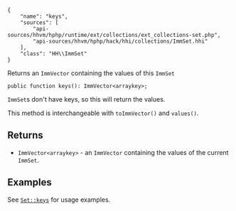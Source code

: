 ``` yamlmeta
{
    "name": "keys",
    "sources": [
        "api-sources/hhvm/hphp/runtime/ext/collections/ext_collections-set.php",
        "api-sources/hhvm/hphp/hack/hhi/collections/ImmSet.hhi"
    ],
    "class": "HH\\ImmSet"
}
```




Returns an ` ImmVector ` containing the values of this `` ImmSet ``




``` Hack
public function keys(): ImmVector<arraykey>;
```




` ImmSet `s don't have keys, so this will return the values.




This method is interchangeable with ` toImmVector() ` and `` values() ``.




## Returns




+ ` ImmVector<arraykey> ` - an `` ImmVector `` containing the values of the current ``` ImmSet ```.




## Examples




See [` Set::keys `](</hack/reference/class/Set/keys/#examples>) for usage examples.
<!-- HHAPIDOC -->
